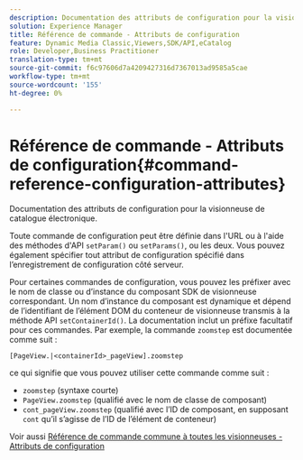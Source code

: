 ```yaml
---
description: Documentation des attributs de configuration pour la visionneuse de catalogue électronique.
solution: Experience Manager
title: Référence de commande - Attributs de configuration
feature: Dynamic Media Classic,Viewers,SDK/API,eCatalog
role: Developer,Business Practitioner
translation-type: tm+mt
source-git-commit: f6c97606d7a4209427316d7367013ad9585a5cae
workflow-type: tm+mt
source-wordcount: '155'
ht-degree: 0%

---
```



# Référence de commande - Attributs de configuration{#command-reference-configuration-attributes}

Documentation des attributs de configuration pour la visionneuse de catalogue électronique.

Toute commande de configuration peut être définie dans l&#39;URL ou à l&#39;aide des méthodes d&#39;API `setParam()` ou `setParams()`, ou les deux. Vous pouvez également spécifier tout attribut de configuration spécifié dans l’enregistrement de configuration côté serveur.

Pour certaines commandes de configuration, vous pouvez les préfixer avec le nom de classe ou d’instance du composant SDK de visionneuse correspondant. Un nom d’instance du composant est dynamique et dépend de l’identifiant de l’élément DOM du conteneur de visionneuse transmis à la méthode API `setContainerId()`. La documentation inclut un préfixe facultatif pour ces commandes. Par exemple, la commande `zoomstep` est documentée comme suit :

`[PageView.|<containerId>_pageView].zoomstep`

ce qui signifie que vous pouvez utiliser cette commande comme suit :

* `zoomstep` (syntaxe courte)
* `PageView.zoomstep` (qualifié avec le nom de classe de composant)
* `cont_pageView.zoomstep` (qualifié avec l’ID de composant, en supposant  `cont` qu’il s’agisse de l’ID de l’élément de conteneur)

Voir aussi [Référence de commande commune à toutes les visionneuses - Attributs de configuration](../../../r-html5-viewer-20-cmdref-configattrib/r-html5-viewer-20-cmdref-configattrib.md#concept-850e0f2c49b949deb7cfbfd330d329bd)
